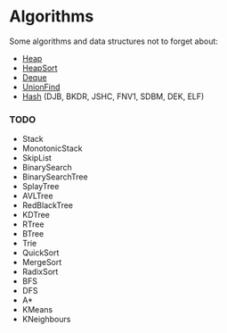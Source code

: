 # Algorithms
Some algorithms and data structures not to forget about:

- [Heap](https://github.com/iamaleko/algorithms/blob/main/src/lib/Heap.ts)
- [HeapSort](https://github.com/iamaleko/algorithms/blob/main/src/lib/HeapSort.ts)
- [Deque](https://github.com/iamaleko/algorithms/blob/main/src/lib/Deque.ts)
- [UnionFind](https://github.com/iamaleko/algorithms/blob/main/src/lib/UnionFind.ts)
- [Hash](https://github.com/iamaleko/algorithms/blob/main/src/lib/Hash.ts) (DJB, BKDR, JSHC, FNV1, SDBM, DEK, ELF)

### TODO

- Stack
- MonotonicStack
- SkipList
- BinarySearch
- BinarySearchTree
- SplayTree
- AVLTree
- RedBlackTree
- KDTree
- RTree
- BTree
- Trie
- QuickSort
- MergeSort
- RadixSort
- BFS
- DFS
- A*
- KMeans
- KNeighbours